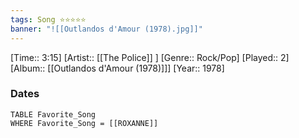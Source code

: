 ```yaml
---
tags: Song ⭐⭐⭐⭐⭐ 
banner: "![[Outlandos d'Amour (1978).jpg]]"
---
```

[Time:: 3:15]
[Artist:: [[The Police]] ]
[Genre:: Rock/Pop]
[Played:: 2]
[Album:: [[Outlandos d'Amour (1978)]]]
[Year:: 1978]
### Dates
````dataview
TABLE Favorite_Song
WHERE Favorite_Song = [[ROXANNE]]
````